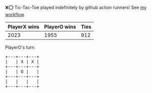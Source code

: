 :x::o: Tic-Tac-Toe played indefinitely by github action runners! See [my workflow](.github/workflows/play.yaml).

|PlayerX wins|PlayerO wins|Ties|
|-|-|-|
|2023|1955|912|

PlayerO's turn.

<pre>
+---+---+---+
|   | X | X |
+---+---+---+
|   | O |   |
+---+---+---+
|   |   |   |
+---+---+---+
</pre>